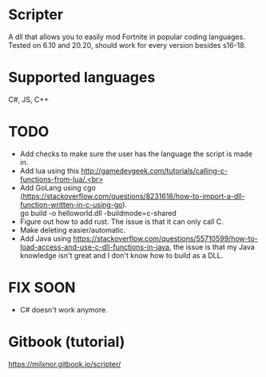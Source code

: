 # Scripter
A dll that allows you to easily mod Fortnite in popular coding languages.<br>
Tested on 6.10 and 20.20, should work for every version besides s16-18.

# Supported languages

C#, JS, C++

# TODO

- Add checks to make sure the user has the language the script is made in.<br>
- Add lua using this http://gamedevgeek.com/tutorials/calling-c-functions-from-lua/.<br>
- Add GoLang using cgo (https://stackoverflow.com/questions/8231618/how-to-import-a-dll-function-written-in-c-using-go).<br>
go build -o helloworld.dll -buildmode=c-shared
- Figure out how to add rust. The issue is that it can only call C.<br>
- Make deleting easier/automatic.<br>
- Add Java using https://stackoverflow.com/questions/55710599/how-to-load-access-and-use-c-dll-functions-in-java, the issue is that my Java knowledge isn't great and I don't know how to build as a DLL.

# FIX SOON

- C# doesn't work anymore.

# Gitbook (tutorial)

https://milxnor.gitbook.io/scripter/
